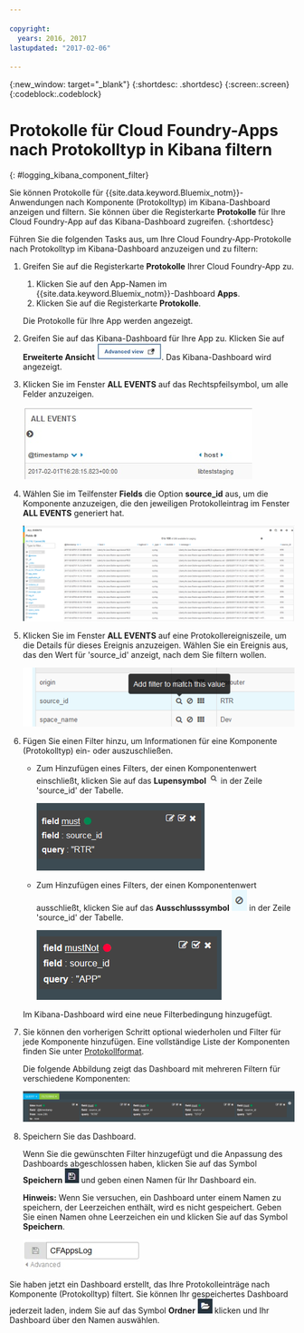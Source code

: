 ```yaml
---

copyright:
  years: 2016, 2017
lastupdated: "2017-02-06"

---
```


{:new_window: target="_blank"}
{:shortdesc: .shortdesc}
{:screen:.screen}
{:codeblock:.codeblock}

# Protokolle für Cloud Foundry-Apps nach Protokolltyp in Kibana filtern
{: #logging_kibana_component_filter}

Sie können Protokolle für {{site.data.keyword.Bluemix_notm}}-Anwendungen nach Komponente (Protokolltyp) im Kibana-Dashboard anzeigen und filtern. Sie können über die Registerkarte **Protokolle** für Ihre Cloud Foundry-App auf das Kibana-Dashboard zugreifen. 
{:shortdesc}

Führen Sie die folgenden Tasks aus, um Ihre Cloud Foundry-App-Protokolle nach Protokolltyp im Kibana-Dashboard anzuzeigen und zu filtern:

1. Greifen Sie auf die Registerkarte **Protokolle** Ihrer Cloud Foundry-App zu. 

    1. Klicken Sie auf den App-Namen im {{site.data.keyword.Bluemix_notm}}-Dashboard **Apps**.
    2. Klicken Sie auf die Registerkarte **Protokolle**. 
    
    Die Protokolle für Ihre App werden angezeigt.

2. Greifen Sie auf das Kibana-Dashboard für Ihre App zu. Klicken Sie auf **Erweiterte Ansicht** ![Link für erweiterte Ansicht](images/logging_advanced_view.jpg "Link für Erweiterte Ansicht"). Das Kibana-Dashboard wird angezeigt.

3. Klicken Sie im Fenster **ALL EVENTS** auf das Rechtspfeilsymbol, um alle Felder anzuzeigen. 

    ![Fenster 'All Events' mit dem Rechtspfeilsymbol](images/logging_all_events_no_fields.jpg "Fenster 'All Events' mit dem Rechtspfeilsymbol")

4. Wählen Sie im Teilfenster **Fields** die Option **source_id** aus, um die Komponente anzuzeigen, die den jeweiligen Protokolleintrag im Fenster **ALL EVENTS** generiert hat.

    ![Fenster 'All Events' mit ausgewähltem Feld 'source_id'](images/logging_component.png "Fenster 'All Events' mit ausgewähltem Feld 'source_id'")

5. Klicken Sie im Fenster **ALL EVENTS** auf eine Protokollereigniszeile, um die Details für dieses Ereignis anzuzeigen. Wählen Sie ein Ereignis aus, das den Wert für 'source_id' anzeigt, nach dem Sie filtern wollen.

    ![Fenster 'All Events' mit Details für ein ausgewähltes Protokollereignis](images/logging_component_add_filter.png "Fenster 'All Events' mit Details für ein ausgewähltes Protokollereignis")

6. Fügen Sie einen Filter hinzu, um Informationen für eine Komponente (Protokolltyp) ein- oder auszuschließen. 

    * Zum Hinzufügen eines Filters, der einen Komponentenwert einschließt, klicken Sie auf das **Lupensymbol** ![Lupensymbol](images/logging_magnifying_glass.jpg "Lupensymbol") in der Zeile 'source_id' der Tabelle. 

        ![Filterbedingung für das Feld 'instance_id'](images/logging_component_filter.png "Filterbedingung für das Feld 'instance_id'") 

    * Zum Hinzufügen eines Filters, der einen Komponentenwert ausschließt, klicken Sie auf das **Ausschlusssymbol** ![Ausschlusssymbol](images/logging_exclusion_icon.png "Ausschlusssymbol") in der Zeile 'source_id' der Tabelle. 
    
         ![Filterbedingung für den Ausschluss des Felds 'source_id'](images/logging_component_add_exclusion_filter.png "Filterbedingung für den Ausschluss des Felds 'source_id'") 
     
     Im Kibana-Dashboard wird eine neue Filterbedingung hinzugefügt.

7. Sie können den vorherigen Schritt optional wiederholen und Filter für jede Komponente hinzufügen. Eine vollständige Liste der Komponenten finden Sie unter [Protokollformat](../logging_view_kibana3.html#kibana_log_format_cf).

    Die folgende Abbildung zeigt das Dashboard mit mehreren Filtern für verschiedene Komponenten:
    
    ![Mehrere Filterbedingungen für das Feld 'source_id'](images/logging_component_multiple_filters.png "Mehrere Filterbedingungen für das Feld 'source_id'")

8. Speichern Sie das Dashboard. 

    Wenn Sie die gewünschten Filter hinzugefügt und die Anpassung des Dashboards abgeschlossen haben, klicken Sie auf das Symbol **Speichern** ![Symbol für Speichern](images/logging_save.jpg "Symbol für Speichern") und geben einen Namen für Ihr Dashboard ein. 
      
    **Hinweis:** Wenn Sie versuchen, ein Dashboard unter einem Namen zu speichern, der Leerzeichen enthält, wird es nicht gespeichert. Geben Sie einen Namen ohne Leerzeichen ein und klicken Sie auf das Symbol **Speichern**.
    
    ![Name zum Speichern des Dashboards](images/logging_save_dashboard.jpg "Name zum Speichern des Dashboards")

Sie haben jetzt ein Dashboard erstellt, das Ihre Protokolleinträge nach Komponente (Protokolltyp) filtert. Sie können Ihr gespeichertes Dashboard jederzeit laden, indem Sie auf das Symbol **Ordner** ![Ordnersymbol](images/logging_folder.jpg "Ordnersymbol") klicken und Ihr Dashboard über den Namen auswählen.


